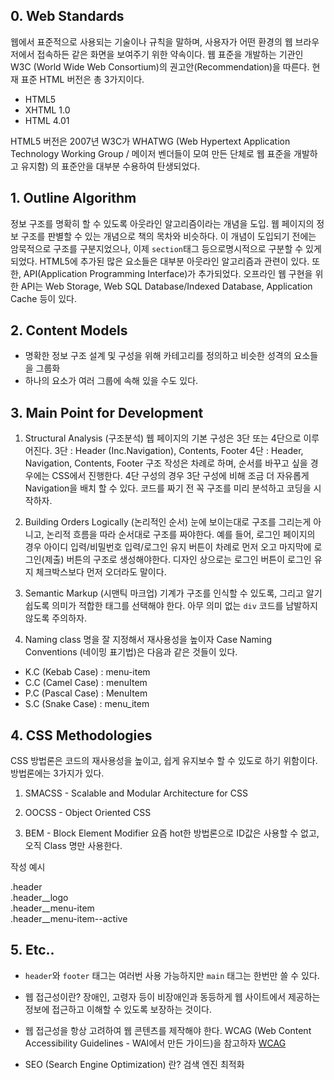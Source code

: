 ## 0. Web Standards

 웹에서 표준적으로 사용되는 기술이나 규칙을 말하며, 사용자가 어떤 환경의 웹 브라우저에서 접속하든 같은 화면을 보여주기 위한 약속이다.
 웹 표준을 개발하는 기관인 W3C (World Wide Web Consortium)의 권고안(Recommendation)을 따른다.
 현재 표준 HTML 버전은 총 3가지이다.
  - HTML5
  - XHTML 1.0
  - HTML 4.01

HTML5 버전은 2007년 W3C가 WHATWG (Web Hypertext Application Technology Working Group / 메이저 벤더들이 모여 만든 단체로 웹 표준을 개발하고 유지함) 의 표준안을 대부분 수용하여 탄생되었다.

## 1. Outline Algorithm

 정보 구조를 명확히 할 수 있도록 아웃라인 알고리즘이라는 개념을 도입.
웹 페이지의 정보 구조를 판별할 수 있는 개념으로 책의 목차와 비슷하다. 이 개념이 도입되기 전에는 암묵적으로 구조를 구분지었으나, 이제 `section`태그 등으로명시적으로 구분할 수 있게 되었다.
 HTML5에 추가된 많은 요소들은 대부분 아웃라인 알고리즘과 관련이 있다. 또한, API(Application Programming Interface)가 추가되었다.
 오프라인 웹 구현을 위한 API는 Web Storage, Web SQL Database/Indexed Database, Application Cache 등이 있다.

## 2. Content Models

 - 명확한 정보 구조 설계 및 구성을 위해 카테고리를 정의하고 비슷한 성격의 요소들을 그룹화
 - 하나의 요소가 여러 그룹에 속해 있을 수도 있다.

## 3. Main Point for Development

1. Structural Analysis (구조분석)
  웹 페이지의 기본 구성은 3단 또는 4단으로 이루어진다.
  3단 : Header (Inc.Navigation), Contents, Footer
  4단 : Header, Navigation, Contents, Footer
  구조 작성은 차례로 하며, 순서를 바꾸고 싶을 경우에는 CSS에서 진행한다.
  4단 구성의 경우 3단 구성에 비해 조금 더 자유롭게 Navigation을 배치 할 수 있다.
  코드를 짜기 전 꼭 구조를 미리 분석하고  코딩을 시작하자.

2. Building Orders Logically (논리적인 순서)
  눈에 보이는대로 구조를 그리는게 아니고, 논리적 흐름을 따라 순서대로 구조를 짜야한다. 예를 들어, 로그인 페이지의 경우 아이디 입력/비밀번호 입력/로그인 유지 버튼이 차례로 먼저 오고 마지막에 로그인(제출) 버튼의 구조로 생성해야한다. 디자인 상으로는 로그인 버튼이 로그인 유지 체크박스보다 먼저 오더라도 말이다.

3. Semantic Markup (시맨틱 마크업)
  기계가 구조를 인식할 수 있도록, 그리고 알기 쉽도록 의미가 적합한 태그를 선택해야 한다.
  아무 의미 없는 `div` 코드를 남발하지 않도록 주의하자.

4. Naming
  class 명을 잘 지정해서 재사용성을 높이자
  Case Naming Conventions (네이밍 표기법)은 다음과 같은 것들이 있다.
  - K.C (Kebab Case) : menu-item
  - C.C (Camel Case) : menuItem
  - P.C (Pascal Case) : MenuItem
  - S.C (Snake Case) : menu&#95;item

## 4. CSS Methodologies 

CSS 방법론은 코드의 재사용성을 높이고, 쉽게 유지보수 할 수 있도로 하기 위함이다.
방법론에는 3가지가 있다. 

1. SMACSS - Scalable and Modular Architecture for CSS

2. OOCSS - Object Oriented CSS

3. BEM - Block Element Modifier
  요즘 hot한 방법론으로 ID값은 사용할 수 없고, 오직 Class 명만 사용한다.
  
  작성 예시
    
  .header  
  .header&#95;&#95;logo  
  .header&#95;&#95;menu&#45;item  
  .header&#95;&#95;menu&#45;item&#45;&#45;active  

## 5. Etc..

- `header`와 `footer` 태그는 여러번 사용 가능하지만 `main` 태그는 한번만 쓸 수 있다.

- 웹 접근성이란?
  장애인, 고령자 등이 비장애인과 동등하게 웹 사이트에서 제공하는 정보에 접근하고 이해할 수 있도록 보장하는 것이다.

- 웹 접근성을 항상 고려하여 웹 콘텐츠를 제작해야 한다. WCAG (Web Content Accessibility Guidelines - WAI에서 만든 가이드)을 참고하자
  [WCAG](https://www.w3.org/WAI/standards-guidelines/wcag/)

- SEO (Search Engine Optimization) 란? 검색 엔진 최적화



